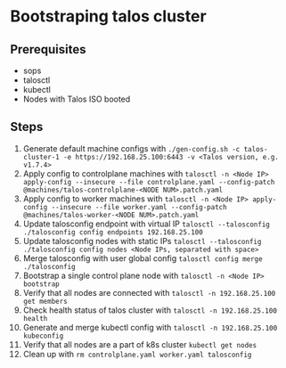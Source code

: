 # Bootstraping talos cluster

## Prerequisites

- sops
- talosctl
- kubectl
- Nodes with Talos ISO booted

## Steps

1. Generate default machine configs with `./gen-config.sh -c talos-cluster-1 -e https://192.168.25.100:6443 -v <Talos version, e.g. v1.7.4>`
2. Apply config to controlplane machines with `talosctl -n <Node IP> apply-config --insecure --file controlplane.yaml --config-patch @machines/talos-controlplane-<NODE NUM>.patch.yaml`
3. Apply config to worker machines with `talosctl -n <Node IP> apply-config --insecure --file worker.yaml --config-patch @machines/talos-worker-<NODE NUM>.patch.yaml`
4. Update talosconfig endpoint with virtual IP `talosctl --talosconfig ./talosconfig config endpoints 192.168.25.100`
5. Update talosconfig nodes with static IPs `talosctl --talosconfig ./talosconfig config nodes <Node IPs, separated with space>`
6. Merge talosconfig with user global config `talosctl config merge ./talosconfig`
7. Bootstrap a single control plane node with `talosctl -n <Node IP> bootstrap`
8. Verify that all nodes are connected with `talosctl -n 192.168.25.100 get members`
9. Check health status of talos cluster with `talosctl -n 192.168.25.100 health`
10. Generate and merge kubectl config with `talosctl -n 192.168.25.100 kubeconfig`
11. Verify that all nodes are a part of k8s cluster `kubectl get nodes`
12. Clean up with `rm controlplane.yaml worker.yaml talosconfig`
